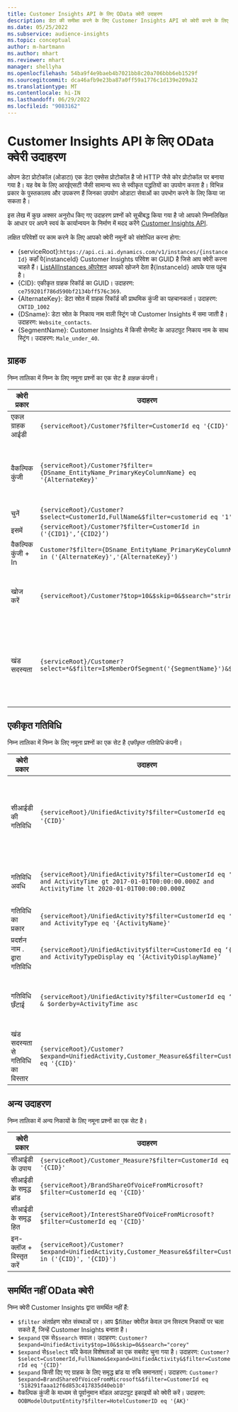 ```yaml
---
title: Customer Insights API के लिए OData क्वेरी उदाहरण
description: डेटा की समीक्षा करने के लिए Customer Insights API को क्वेरी करने के लिए ओपन डेटा प्रोटोकॉल (OData) के लिए आमतौर पर उपयोग किए जाने वाले उदाहरण।
ms.date: 05/25/2022
ms.subservice: audience-insights
ms.topic: conceptual
author: m-hartmann
ms.author: mhart
ms.reviewer: mhart
manager: shellyha
ms.openlocfilehash: 54ba9f4e9baeb4b7021bb8c20a706bbb6eb1529f
ms.sourcegitcommit: dca46afb9e23ba87a0ff59a1776c1d139e209a32
ms.translationtype: MT
ms.contentlocale: hi-IN
ms.lasthandoff: 06/29/2022
ms.locfileid: "9083162"
---
```

# <a name="odata-query-examples-for-customer-insights-apis"></a>Customer Insights API के लिए OData क्वेरी उदाहरण

ओपन डेटा प्रोटोकॉल (ओडाटा) एक डेटा एक्सेस प्रोटोकॉल है जो HTTP जैसे कोर प्रोटोकॉल पर बनाया गया है। यह वेब के लिए आरईएसटी जैसी सामान्य रूप से स्वीकृत पद्धतियों का उपयोग करता है। विभिन्न प्रकार के पुस्तकालय और उपकरण हैं जिनका उपयोग ओडाटा सेवाओं का उपभोग करने के लिए किया जा सकता है।

इस लेख में कुछ अक्सर अनुरोध किए गए उदाहरण प्रश्नों को सूचीबद्ध किया गया है जो आपको निम्नलिखित के आधार पर अपने स्वयं के कार्यान्वयन के निर्माण में मदद करेंगे [Customer Insights API](apis.md).

लक्षित परिवेशों पर काम करने के लिए आपको क्वेरी नमूनों को संशोधित करना होगा: 

- {serviceRoot}:`https://api.ci.ai.dynamics.com/v1/instances/{instanceId}` कहाँ पे{instanceId} Customer Insights परिवेश का GUID है जिसे आप क्वेरी करना चाहते हैं। [ListAllInstances ऑपरेशन](https://developer.ci.ai.dynamics.com/api-details#api=CustomerInsights&operation=Get-all-instances) आपको खोजने देता है{InstanceId} आपके पास पहुंच है।
- {CID}: एकीकृत ग्राहक रिकॉर्ड का GUID। उदाहरण: `ce759201f786d590bf2134bff576c369`.
- {AlternateKey}: डेटा स्रोत में ग्राहक रिकॉर्ड की प्राथमिक कुंजी का पहचानकर्ता। उदाहरण: `CNTID_1002`
- {DSname}: डेटा स्रोत के निकाय नाम वाली स्ट्रिंग जो Customer Insights में समा जाती है। उदाहरण: `Website_contacts`.
- {SegmentName}: Customer Insights में किसी सेगमेंट के आउटपुट निकाय नाम के साथ स्ट्रिंग। उदाहरण: `Male_under_40`.

## <a name="customer"></a>ग्राहक

निम्न तालिका में निम्न के लिए नमूना प्रश्नों का एक सेट है *ग्राहक* कंपनी।

|क्वेरी प्रकार |उदाहरण  | नोट  |
|---------|---------|---------|
|एकल ग्राहक आईडी     | `{serviceRoot}/Customer?$filter=CustomerId eq '{CID}'`          |  |
|वैकल्पिक कुंजी    | `{serviceRoot}/Customer?$filter={DSname_EntityName_PrimaryKeyColumnName} eq '{AlternateKey}'`         |  एकीकृत ग्राहक इकाई में वैकल्पिक कुंजियाँ बनी रहती हैं       |
|चुनें   | `{serviceRoot}/Customer?$select=CustomerId,FullName&$filter=customerid eq '1'`        |         |
|इसमें    | `{serviceRoot}/Customer?$filter=CustomerId in ('{CID1}',’{CID2}’)`        |         |
|वैकल्पिक कुंजी + In   | `Customer?$filter={DSname_EntityName_PrimaryKeyColumnName} in ('{AlternateKey}','{AlternateKey}')`         |         |
|खोज करें  | `{serviceRoot}/Customer?$top=10&$skip=0&$search="string"`        |   खोज स्ट्रिंग के लिए शीर्ष 10 परिणाम देता है      |
|खंड सदस्यता  | `{serviceRoot}/Customer?select=*&$filter=IsMemberOfSegment('{SegmentName}')&$top=10`     | विभाजन निकाय से पंक्तियों की एक पूर्व निर्धारित संख्या देता है।      |

## <a name="unified-activity"></a>एकीकृत गतिविधि

निम्न तालिका में निम्न के लिए नमूना प्रश्नों का एक सेट है *एकीकृत गतिविधि* कंपनी।

|क्वेरी प्रकार |उदाहरण  | नोट  |
|---------|---------|---------|
|सीआईडी की गतिविधि     | `{serviceRoot}/UnifiedActivity?$filter=CustomerId eq '{CID}'`          | एक विशिष्ट ग्राहक प्रोफ़ाइल की गतिविधियों को सूचीबद्ध करता है |
|गतिविधि अवधि    | `{serviceRoot}/UnifiedActivity?$filter=CustomerId eq '{CID}' and ActivityTime gt 2017-01-01T00:00:00.000Z and ActivityTime lt 2020-01-01T00:00:00.000Z`     |  अवधि . में ग्राहक प्रोफ़ाइल की गतिविधियां       |
|गतिविधि का प्रकार    |   `{serviceRoot}/UnifiedActivity?$filter=CustomerId eq '{CID}' and ActivityType eq '{ActivityName}'`        |         |
|प्रदर्शन नाम . द्वारा गतिविधि     | `{serviceRoot}/UnifiedActivity$filter=CustomerId eq ‘{CID}’ and ActivityTypeDisplay eq ‘{ActivityDisplayName}’`        | |
|गतिविधि छँटाई    | `{serviceRoot}/UnifiedActivity?$filter=CustomerId eq ‘{CID}’ & $orderby=ActivityTime asc`     |  आरोही या अवरोही गतिविधियों को क्रमबद्ध करें       |
|खंड सदस्यता से गतिविधि का विस्तार  |   `{serviceRoot}/Customer?$expand=UnifiedActivity,Customer_Measure&$filter=CustomerId eq '{CID}'`     |         |

## <a name="other-examples"></a>अन्य उदाहरण

निम्न तालिका में अन्य निकायों के लिए नमूना प्रश्नों का एक सेट है।

|क्वेरी प्रकार |उदाहरण  | नोट  |
|---------|---------|---------|
|सीआईडी के उपाय    | `{serviceRoot}/Customer_Measure?$filter=CustomerId eq '{CID}'`          |  |
|सीआईडी के समृद्ध ब्रांड    | `{serviceRoot}/BrandShareOfVoiceFromMicrosoft?$filter=CustomerId eq '{CID}'`  |       |
|सीआईडी के समृद्ध हित    |   `{serviceRoot}/InterestShareOfVoiceFromMicrosoft?$filter=CustomerId eq '{CID}'`       |         |
|इन-क्लॉज + विस्तृत करें     | `{serviceRoot}/Customer?$expand=UnifiedActivity,Customer_Measure&$filter=CustomerId in ('{CID}', '{CID}')`         | |

## <a name="not-supported-odata-queries"></a>समर्थित नहीं OData क्वेरी

निम्न क्वेरी Customer Insights द्वारा समर्थित नहीं हैं:

- `$filter` अंतर्ग्रहण स्रोत संस्थाओं पर। आप $filter क्वेरीज़ केवल उन सिस्टम निकायों पर चला सकते हैं, जिन्हें Customer Insights बनाता है।
- `$expand` एक से`$search` सवाल। उदाहरण: `Customer?$expand=UnifiedActivity$top=10&$skip=0&$search="corey"`
- `$expand` से`$select` यदि केवल विशेषताओं का एक सबसेट चुना गया है। उदाहरण: `Customer?$select=CustomerId,FullName&$expand=UnifiedActivity&$filter=CustomerId eq '{CID}'`
- `$expand` किसी दिए गए ग्राहक के लिए समृद्ध ब्रांड या रुचि समानताएं। उदाहरण: `Customer?$expand=BrandShareOfVoiceFromMicrosoft&$filter=CustomerId eq '518291faaa12f6d853c417835d40eb10'`
- वैकल्पिक कुंजी के माध्यम से पूर्वानुमान मॉडल आउटपुट इकाइयों को क्वेरी करें। उदाहरण: `OOBModelOutputEntity?$filter=HotelCustomerID eq '{AK}'`
